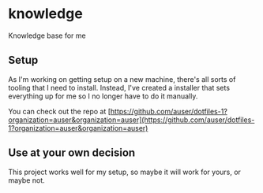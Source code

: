 # knowledge
Knowledge base for me

## Setup

As I'm working on getting setup on a new machine, there's all sorts of tooling
that I need to install. Instead, I've created a installer that sets everything
up for me so I no longer have to do it manually. 

You can check out the repo at
[https://github.com/auser/dotfiles-1?organization=auser&organization=auser](https://github.com/auser/dotfiles-1?organization=auser&organization=auser)

## Use at your own decision


This project works well for my setup, so maybe it will work for yours, or maybe
not.
